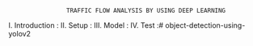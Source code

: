 					TRAFFIC FLOW ANALYSIS BY USING DEEP LEARNING

I. Introduction :
II. Setup 		:
III. Model 		: 
IV. Test		:# object-detection-using-yolov2


